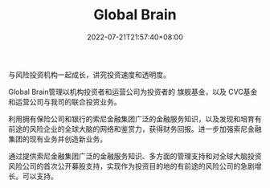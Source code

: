 ﻿---
weight: 
title: "Global Brain"
description: "与风险投资机构一起成长，讲究投资速度和透明度"
date: 2022-07-21T21:57:40+08:00
lastmod: 2022-07-21T16:45:40+08:00
draft: false
authors: ["seven"]
featuredImage: "global-brain.png"
link: "https://globalbrains.com/"
tags: ["投资机构","Global Brain"]
categories: ["navigation"]
navigation: ["投资机构"]
lightgallery: true
toc: true
pinned: false
recommend: false
recommend1: false
---
与风险投资机构一起成长，讲究投资速度和透明度。

Global Brain管理以机构投资者和运营公司为投资者的
旗舰基金，以及
CVC基金和运营公司与我司的联合投资业务。

利用拥有保险公司和银行的索尼金融集团广泛的金融服务知识，以及发现和培育有前途的风险企业的全球大脑的网络和鉴赏力，获得财务回报。进一步加强索尼金融集团的现有业务并创造新业务。

通过提供索尼金融集团广泛的金融服务知识、多方面的管理支持和对全球大脑投资风险公司的首次公开募股支持，实现作为投资目的地的有前途的风险公司的急剧增长。可以支持。